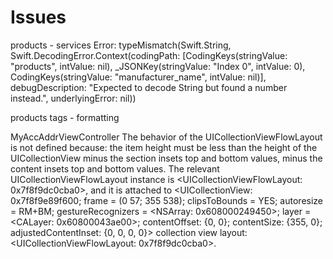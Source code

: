 #  Issues

products - services
Error: typeMismatch(Swift.String, Swift.DecodingError.Context(codingPath: [CodingKeys(stringValue: "products", intValue: nil), _JSONKey(stringValue: "Index 0", intValue: 0), CodingKeys(stringValue: "manufacturer_name", intValue: nil)], debugDescription: "Expected to decode String but found a number instead.", underlyingError: nil))

products
tags - formatting

MyAccAddrViewController
The behavior of the UICollectionViewFlowLayout is not defined because:
the item height must be less than the height of the UICollectionView minus the section insets top and bottom values, minus the content insets top and bottom values.
The relevant UICollectionViewFlowLayout instance is <UICollectionViewFlowLayout: 0x7f8f9dc0cba0>, and it is attached to <UICollectionView: 0x7f8f9e89f600; frame = (0 57; 355 538); clipsToBounds = YES; autoresize = RM+BM; gestureRecognizers = <NSArray: 0x608000249450>; layer = <CALayer: 0x60800043ae00>; contentOffset: {0, 0}; contentSize: {355, 0}; adjustedContentInset: {0, 0, 0, 0}> collection view layout: <UICollectionViewFlowLayout: 0x7f8f9dc0cba0>.
